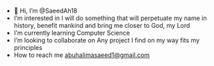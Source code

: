 - 👋 Hi, I’m @SaeedAh18
- I’m interested in I will do something that will perpetuate my name in history, benefit mankind and bring me closer to God, my Lord 
- I’m currently learning Computer Science 
- I’m looking to collaborate on Any project I find on my way fits my principles 
- How to reach me abuhalimasaeed1@gmail.com 

<!---
SaeedAh18/SaeedAh18 is a ✨ special ✨ repository because its `README.md` (this file) appears on your GitHub profile.
You can click the Preview link to take a look at your changes.
--->

